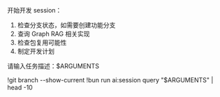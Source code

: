 开始开发 session：

1. 检查分支状态，如需要创建功能分支
2. 查询 Graph RAG 相关实现
3. 检查包复用可能性
4. 制定开发计划

请输入任务描述：$ARGUMENTS

!git branch --show-current
!bun run ai:session query "$ARGUMENTS" | head -10
